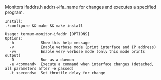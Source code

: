 Monitors ifaddrs.h addrs->ifa_name for changes and executes a specified program.

```
Install: 
./configure && make && make install
```

```
Usage: termux-monitor-ifaddr [OPTIONS]
Options:
  -h            Show this help message
  -v            Enable verbose mode (print interface and IP address)
  -vv           Enable very verbose mode (only this mode prints output)
  -D            Run as a daemon
  -e <command>  Execute a command when interface changes (detached, all parameters after -e passed)
  -t <seconds>  Set throttle delay for change
```

